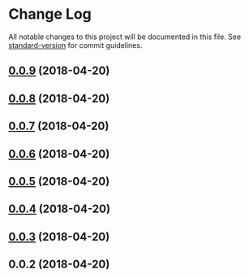 # Change Log

All notable changes to this project will be documented in this file. See [standard-version](https://github.com/conventional-changelog/standard-version) for commit guidelines.

<a name="0.0.9"></a>
## [0.0.9](https://github.com/daiyanze/OrderedList/compare/v0.0.8...v0.0.9) (2018-04-20)



<a name="0.0.8"></a>
## [0.0.8](https://github.com/daiyanze/OrderedList/compare/v0.0.7...v0.0.8) (2018-04-20)



<a name="0.0.7"></a>
## [0.0.7](https://github.com/daiyanze/OrderedList/compare/v0.0.6...v0.0.7) (2018-04-20)



<a name="0.0.6"></a>
## [0.0.6](https://github.com/daiyanze/OrderedList/compare/v0.0.5...v0.0.6) (2018-04-20)



<a name="0.0.5"></a>
## [0.0.5](https://github.com/daiyanze/OrderedList/compare/v0.0.4...v0.0.5) (2018-04-20)



<a name="0.0.4"></a>
## [0.0.4](https://github.com/daiyanze/OrderedList/compare/v0.0.3...v0.0.4) (2018-04-20)



<a name="0.0.3"></a>
## [0.0.3](https://github.com/daiyanze/OrderedList/compare/v0.0.2...v0.0.3) (2018-04-20)



<a name="0.0.2"></a>
## 0.0.2 (2018-04-20)
